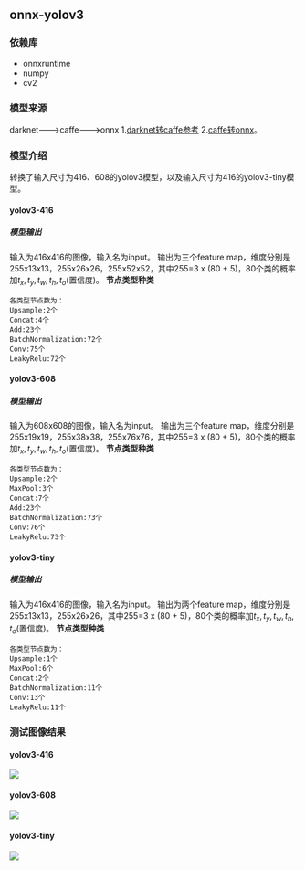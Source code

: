 ## onnx-yolov3
### 依赖库
- onnxruntime
- numpy
- cv2
### 模型来源
darknet--->caffe--->onnx
1.[darknet转caffe参考](https://blog.csdn.net/Chen_yingpeng/article/details/80692018)
2.[caffe转onnx](https://github.com/htshinichi/caffe-onnx)。
### 模型介绍
转换了输入尺寸为416、608的yolov3模型，以及输入尺寸为416的yolov3-tiny模型。
#### yolov3-416  
##### 模型输出  
输入为416x416的图像，输入名为input。
输出为三个feature map，维度分别是255x13x13，255x26x26，255x52x52，其中255=3 x (80 + 5)，80个类的概率加$t_x,t_y,t_w,t_h,t_o$(置信度)。
**节点类型种类**  
```
各类型节点数为：
Upsample:2个
Concat:4个
Add:23个
BatchNormalization:72个
Conv:75个
LeakyRelu:72个
```

#### yolov3-608  
##### 模型输出  
输入为608x608的图像，输入名为input。
输出为三个feature map，维度分别是255x19x19，255x38x38，255x76x76，其中255=3 x (80 + 5)，80个类的概率加$t_x,t_y,t_w,t_h,t_o$(置信度)。
**节点类型种类**  
```
各类型节点数为：
Upsample:2个
MaxPool:3个
Concat:7个
Add:23个
BatchNormalization:73个
Conv:76个
LeakyRelu:73个
```

#### yolov3-tiny  
##### 模型输出  
输入为416x416的图像，输入名为input。
输出为两个feature map，维度分别是255x13x13，255x26x26，其中255=3 x (80 + 5)，80个类的概率加$t_x,t_y,t_w,t_h,t_o$(置信度)。
**节点类型种类**  
```
各类型节点数为：
Upsample:1个
MaxPool:6个
Concat:2个
BatchNormalization:11个
Conv:13个
LeakyRelu:11个
```




### 测试图像结果  
#### yolov3-416  
![](https://github.com/htshinichi/onnx-yolov3/blob/master/result/dog-yolov3-416.png)  
#### yolov3-608  
![](https://github.com/htshinichi/onnx-yolov3/blob/master/result/dog-yolov3-608.png)  
#### yolov3-tiny  
![](https://github.com/htshinichi/onnx-yolov3/blob/master/result/dog-yolov3-tiny.png)
